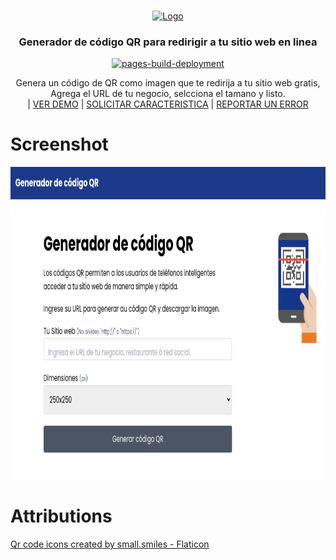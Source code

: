 <a name="readme-top"></a>


<!-- PROJECT LOGO -->
<br />
<div align="center">
  <a href="https://hectorromerodev.github.io/qr-code-generator">
    <img src="/src/assets/media/qr-code.png" alt="Logo" width="80" height="80">
  </a>

  <h3 align="center">Generador de c&oacute;digo QR para redirigir a tu sitio web en linea</h3>

  <!-- PROJECT SHIELDS -->

  [![pages-build-deployment](https://github.com/hectorromerodev/qr-code-generator/actions/workflows/pages/pages-build-deployment/badge.svg)](https://github.com/hectorromerodev/qr-code-generator/actions/workflows/pages/pages-build-deployment)

  <p align="center">
    Genera un c&oacute;digo de QR como imagen que te redirija a tu sitio web gratis, Agrega el URL de tu negocio, selcciona el tamano y listo.
    <br />
    |
    <a href="https://hrwebdevelopers.github.io/qr-code-generator">VER DEMO</a>
    |
    <a href="https://github.com/hrwebdevelopers/qr-code-generator/issues/new">SOLICITAR CARACTERISTICA</a>
    |
    <a href="https://github.com/hrwebdevelopers/qr-code-generator/issues/new">REPORTAR UN ERROR</a>

  </p>
</div>


# Screenshot
<img src="/src/assets/media/screenshot.png" height="500" >

# Attributions
[Qr code icons created by small.smiles - Flaticon](https://www.flaticon.com/free-icons/qr-code)
